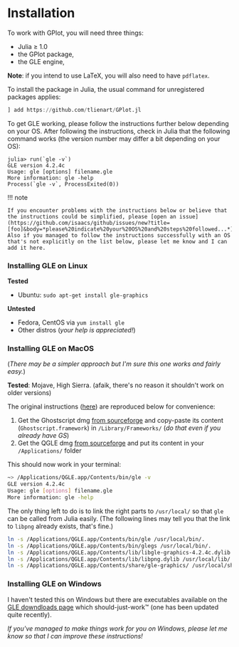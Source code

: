 # Installation

To work with GPlot, you will need three things:

* Julia ≥ 1.0
* the GPlot package,
* the GLE engine,

**Note**: if you intend to use LaTeX, you will also need to have `pdflatex`.

To install the package in Julia, the usual command for unregistered packages applies:

```julia
] add https://github.com/tlienart/GPlot.jl
```

To get GLE working, please follow the instructions further below depending on your OS.
After following the instructions, check in Julia that the following command works (the version number may differ a bit depending on your OS):

```julia-repl
julia> run(`gle -v`)
GLE version 4.2.4c
Usage: gle [options] filename.gle
More information: gle -help
Process(`gle -v`, ProcessExited(0))
```

!!! note

    If you encounter problems with the instructions below or believe that the instructions could be simplified, please [open an issue](https://github.com/isaacs/github/issues/new?title=[foo]&body=*please%20indicate%20your%20OS%20and%20steps%20followed...*). Also if you managed to follow the instructions successfully with an OS that's not explicitly on the list below, please let me know and I can add it here.

### Installing GLE on Linux

**Tested**

* Ubuntu: `sudo apt-get install gle-graphics`

**Untested**

* Fedora, CentOS via `yum install gle`
* Other distros (_your help is appreciated!_)

### Installing GLE on MacOS

(*There may be a simpler approach but I'm sure this one works and fairly easy.*)

**Tested**: Mojave, High Sierra. (afaik, there's no reason it shouldn't work on older versions)

The original instructions ([here](http://glx.sourceforge.net/tut/mac.html)) are reproduced below for convenience:

1. Get the Ghostscript dmg [from sourceforge](http://prdownloads.sourceforge.net/glx/Ghostscript-8.63.dmg?download) and copy-paste its content (`Ghostscript.framework`) in `/Library/Frameworks/` (*do that even if you already have GS*)
1. Get the QGLE dmg [from sourceforge](http://prdownloads.sourceforge.net/glx/gle-graphics-4.2.4c-exe-mac.dmg?download) and put its content in your `/Applications/` folder

This should now work in your terminal:

```bash
~> /Applications/QGLE.app/Contents/bin/gle -v
GLE version 4.2.4c
Usage: gle [options] filename.gle
More information: gle -help
```

The only thing left to do is to link the right parts to `/usr/local/` so that `gle` can be called from Julia easily.
(The following lines may tell you that the link to `libpng` already exists, that's fine.)

```bash
ln -s /Applications/QGLE.app/Contents/bin/gle /usr/local/bin/.
ln -s /Applications/QGLE.app/Contents/bin/glegs /usr/local/bin/.
ln -s /Applications/QGLE.app/Contents/lib/libgle-graphics-4.2.4c.dylib /usr/local/lib/.
ln -s /Applications/QGLE.app/Contents/lib/libpng.dylib /usr/local/lib/.
ln -s /Applications/QGLE.app/Contents/share/gle-graphics/ /usr/local/share/.
```

### Installing GLE on Windows

I haven't tested this on Windows but there are executables available on the [GLE downdloads page](http://glx.sourceforge.net/downloads/downloads.html) which should-just-work™ (one has been updated quite recently).

_If you've managed to make things work for you on Windows, please let me know so that I can improve these instructions!_
